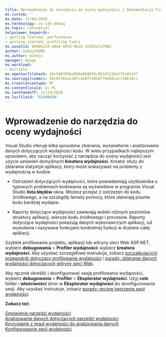 ```yaml
---
title: Wprowadzenie do narzędzia do oceny wydajności | Dokumentacja firmy Microsoft
ms.custom: ''
ms.date: 11/04/2018
ms.technology: vs-ide-debug
ms.topic: conceptual
helpviewer_keywords:
- getting started, performance
- getting started, profiling tools
ms.assetid: 02085214-a8e4-40fd-9b26-32391a7a7082
author: mikejo5000
ms.author: mikejo
manager: douge
ms.workload:
- multiple
ms.openlocfilehash: 10c568705be09948b96f8c8b3df23be1f5e8d137
ms.sourcegitcommit: 54c65f81a138fc1e8ff1826f7bd9dcec710618cc
ms.translationtype: MT
ms.contentlocale: pl-PL
ms.lasthandoff: 11/19/2018
ms.locfileid: "51948910"
---
```

# <a name="getting-started-with-performance-tools"></a>Wprowadzenie do narzędzia do oceny wydajności

Visual Studio oferuje kilka sposobów zbierania, wyświetlanie i analizowanie danych dotyczących wydajności kodu. W wielu przypadkach najlepszym sposobem, aby zacząć korzystać z narzędzia do oceny wydajności jest użycie ustawień domyślnych **kreatora wydajności**. Kreator służy do zbierania statystyk aplikacji, który może wskazywać na problemy z wydajnością w kodzie.  
  
- Ostrzeżeń dotyczących wydajności, które powiadamiają użytkownika o typowych problemach kodowania są wyświetlane w programie Visual Studio **lista błędów** okna. Możesz przejść z ostrzeżeń do kodu źródłowego, a na szczegóły tematy pomocy, które ułatwiają pisanie kodu bardziej wydajne.

- Raporty dotyczące wydajności zawierają widoki różnych poziomów struktury aplikacji, wiersze kodu źródłowego i procesów. Raporty dotyczące wydajności pokazują danych wykonawczych aplikacji, od wywołania i nazywane funkcjami konkretnej funkcji w drzewie całej aplikacji.  
  
Szybkie profilowanie projektu, aplikacji lub witryny sieci Web ASP.NET, wybierz **debugowania** > **Profiler wydajności**i wybierz **kreatora wydajności**. Aby uzyskać szczegółowe instrukcje, zobacz [początkujących przewodnik dotyczący profilowanie wydajności](../profiling/beginners-guide-to-cpu-sampling.md) i [porady: zbieranie danych wydajności dotyczących witryny sieci Web](../profiling/how-to-collect-performance-data-for-a-web-site.md).  

Aby ręcznie określić i skonfigurować sesję profilowania wydajności, wybierz **debugowania** > **Profiler** > **Eksplorator wydajności**. Użyj **cele** folder i **właściwości** stron w **Eksplorator wydajności** do skonfigurowania sesji. Aby uzyskać instrukcje, zobacz [porady: ręczne tworzenie sesji wydajności](../profiling/how-to-manually-create-performance-sessions.md).  
  
**Zobacz też:**
  
 [Omówienie narzędzi wydajności](../profiling/overviews-performance-tools.md)   
 [Analizowanie danych dotyczących narzędzi wydajności](../profiling/analyzing-performance-tools-data.md)   
 [Korzystanie z reguł wydajności do analizowania danych](../profiling/using-performance-rules-to-analyze-data.md)   
 [Konfigurowanie sesji wydajności](../profiling/configuring-performance-sessions.md)